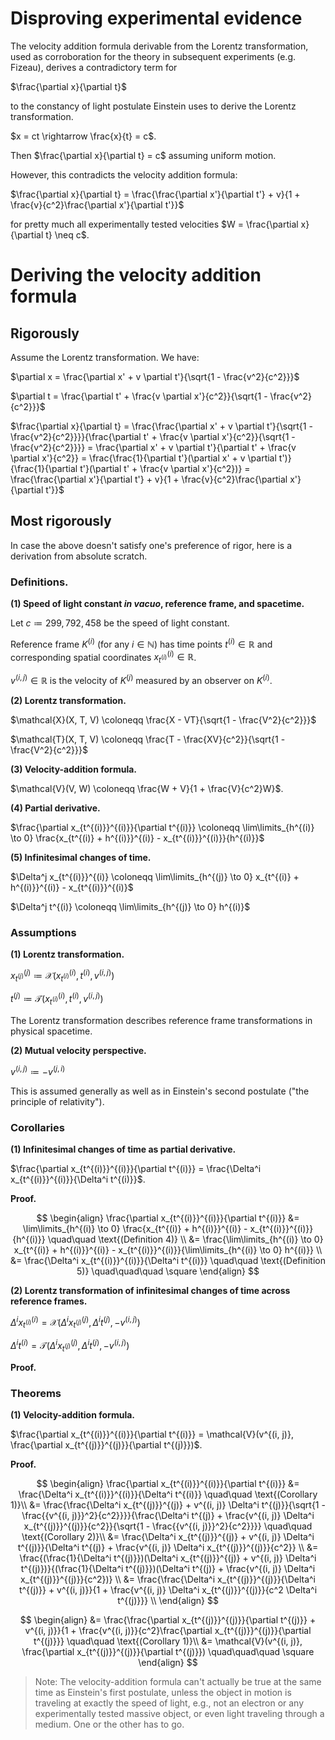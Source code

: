 # Disproving experimental evidence

The velocity addition formula derivable from the Lorentz transformation, used as corroboration for the theory in subsequent experiments (e.g. Fizeau), derives a contradictory term for

$\frac{\partial x}{\partial t}$

to the constancy of light postulate Einstein uses to derive the Lorentz transformation.

$x = ct \rightarrow \frac{x}{t} = c$.

Then $\frac{\partial x}{\partial t} = c$ assuming uniform motion.

However, this contradicts the velocity addition formula:

$\frac{\partial x}{\partial t} = \frac{\frac{\partial x'}{\partial t'} + v}{1 + \frac{v}{c^2}\frac{\partial x'}{\partial t'}}$

for pretty much all experimentally tested velocities $W = \frac{\partial x}{\partial t} \neq c$.

# Deriving the velocity addition formula

## Rigorously

Assume the Lorentz transformation. We have:

$\partial x = \frac{\partial x' + v \partial t'}{\sqrt{1 - \frac{v^2}{c^2}}}$

$\partial t = \frac{\partial t' + \frac{v \partial x'}{c^2}}{\sqrt{1 - \frac{v^2}{c^2}}}$

$\frac{\partial x}{\partial t} = \frac{\frac{\partial x' + v \partial t'}{\sqrt{1 - \frac{v^2}{c^2}}}}{\frac{\partial t' + \frac{v \partial x'}{c^2}}{\sqrt{1 - \frac{v^2}{c^2}}}} = \frac{\partial x' + v \partial t'}{\partial t' + \frac{v \partial x'}{c^2}} = \frac{\frac{1}{\partial t'}(\partial x' + v \partial t')}{\frac{1}{\partial t'}(\partial t' + \frac{v \partial x'}{c^2})} = \frac{\frac{\partial x'}{\partial t'} + v}{1 + \frac{v}{c^2}\frac{\partial x'}{\partial t'}}$

## Most rigorously

In case the above doesn't satisfy one's preference of rigor, here is a derivation from absolute scratch.

### Definitions.

**(1) Speed of light constant *in vacuo*, reference frame, and spacetime.**

Let $c \coloneqq 299,792,458$ be the speed of light constant.

Reference frame $K^{(i)}$ (for any $i \in \mathbb{N}$) has time points $t^{(i)}  \in \mathbb{R}$ and corresponding spatial coordinates $x_{t^{(i)}}^{(i)} \in \mathbb{R}$.

$v^{(i, j)} \in \mathbb{R}$ is the velocity of $K^{(j)}$ measured by an observer on $K^{(i)}$.

**(2) Lorentz transformation.**

$\mathcal{X}(X, T, V) \coloneqq \frac{X - VT}{\sqrt{1 - \frac{V^2}{c^2}}}$

$\mathcal{T}(X, T, V) \coloneqq \frac{T - \frac{XV}{c^2}}{\sqrt{1 - \frac{V^2}{c^2}}}$

**(3) Velocity-addition formula.** 

$\mathcal{V}(V, W) \coloneqq \frac{W + V}{1 + \frac{V}{c^2}W}$.

**(4) Partial derivative.**

$\frac{\partial x_{t^{(i)}}^{(i)}}{\partial t^{(i)}} \coloneqq \lim\limits_{h^{(i)} \to 0} \frac{x_{t^{(i)} + h^{(i)}}^{(i)} - x_{t^{(i)}}^{(i)}}{h^{(i)}}$

**(5) Infinitesimal changes of time.** 

<!-- $h^{(i)}, h^{(j)}$ will denote infinitesimal time increments.  -->

$\Delta^j x_{t^{(i)}}^{(i)} \coloneqq \lim\limits_{h^{(j)} \to 0} x_{t^{(i)} + h^{(i)}}^{(i)} - x_{t^{(i)}}^{(i)}$

$\Delta^j t^{(i)} \coloneqq \lim\limits_{h^{(j)} \to 0} h^{(i)}$

### Assumptions

**(1) Lorentz transformation.**

$x_{t^{(j)}}^{(j)} \coloneqq \mathcal{X}(x_{t^{(i)}}^{(i)}, t^{(i)}, v^{(i, j)})$

$t^{(j)} \coloneqq \mathcal{T}(x_{t^{(i)}}^{(i)}, t^{(i)}, v^{(i, j)})$

The Lorentz transformation describes reference frame transformations in physical spacetime.

**(2) Mutual velocity perspective.**

$v^{(i, j)} \coloneqq -v^{(j, i)}$

This is assumed generally as well as in Einstein's second postulate ("the principle of relativity").

<!--
**(3) Einstein's first postulate: The speed of light *in vacuo* across all reference frames is constant.**

$x_{t^{(i)}}^{(i)} = c t^{(i)}$

**(4)** $\frac{\partial x}{\partial t} \neq c$.

As assumed in most experimentally tested setups, e.g., Fizeau.
-->

### Corollaries

**(1) Infinitesimal changes of time as partial derivative.** 

$\frac{\partial x_{t^{(i)}}^{(i)}}{\partial t^{(i)}} = \frac{\Delta^i x_{t^{(i)}}^{(i)}}{\Delta^i t^{(i)}}$.

**Proof.**

$$
\begin{align}
  \frac{\partial x_{t^{(i)}}^{(i)}}{\partial t^{(i)}} &= \lim\limits_{h^{(i)} \to 0} \frac{x_{t^{(i)} + h^{(i)}}^{(i)} - x_{t^{(i)}}^{(i)}}{h^{(i)}} \quad\quad \text{(Definition 4)} \\
  &= \frac{\lim\limits_{h^{(i)} \to 0} x_{t^{(i)} + h^{(i)}}^{(i)} - x_{t^{(i)}}^{(i)}}{\lim\limits_{h^{(i)} \to 0} h^{(i)}} \\
  &= \frac{\Delta^i x_{t^{(i)}}^{(i)}}{\Delta^i t^{(i)}} \quad\quad \text{(Definition 5)} \quad\quad\quad \square
\end{align} 
$$ 

**(2) Lorentz transformation of infinitesimal changes of time across reference frames.**

$\Delta^i x_{t^{(i)}}^{(i)} = \mathcal{X}(\Delta^i x_{t^{(j)}}^{(j)}, \Delta^i t^{(j)}, -v^{(i, j)})$

$\Delta^i t^{(i)} = \mathcal{T}(\Delta^i x_{t^{(j)}}^{(j)}, \Delta^i t^{(j)}, -v^{(i, j)})$

<!--
$\Delta x_{t^{(i)}}^{(i)} = \frac{\Delta x_{t^{(j)}}^{(j)} + v^{(i, j)} \Delta t^{(j)}}{\sqrt{1 - \frac{{v^{(i, j)}}^2}{c^2}}}$

$\Delta t^{(i)} = \frac{\Delta t^{(j)} + \frac{v^{(i, j)} \Delta x_{t^{(j)}}^{(j)}}{c^2}}{\sqrt{1 - \frac{{v^{(i, j)}}^2}{c^2}}}$
-->

**Proof.**

<!--
$\Delta x = \lim\limits_{h \to 0} x_{t + h} - x_{t} = \frac{x_{t' + h'}' + v (t' + h')}{\sqrt{1 - \frac{v^2}{c^2}}} - \frac{x_{t'}' + v t'}{\sqrt{1 - \frac{v^2}{c^2}}} = \frac{x_{t' + h'}' - x_{t'}' + v (t' + h') - v t'}{\sqrt{1 - \frac{v^2}{c^2}}} = \frac{x_{t' + h'}' - x_{t'}' + vh'}{\sqrt{1 - \frac{v^2}{c^2}}} = \frac{\Delta x' + v \Delta t'}{\sqrt{1 - \frac{v^2}{c^2}}}$
-->

### Theorems

**(1) Velocity-addition formula.** 

$\frac{\partial x_{t^{(i)}}^{(i)}}{\partial t^{(i)}} = \mathcal{V}(v^{(i, j)}, \frac{\partial x_{t^{(j)}}^{(j)}}{\partial t^{(j)}})$.

**Proof.**

$$
\begin{align}
  \frac{\partial x_{t^{(i)}}^{(i)}}{\partial t^{(i)}} &= \frac{\Delta^i x_{t^{(i)}}^{(i)}}{\Delta^i t^{(i)}} \quad\quad \text{(Corollary 1)}\\
  &= \frac{\frac{\Delta^i x_{t^{(j)}}^{(j)} + v^{(i, j)} \Delta^i t^{(j)}}{\sqrt{1 - \frac{{v^{(i, j)}}^2}{c^2}}}}{\frac{\Delta^i t^{(j)} + \frac{v^{(i, j)} \Delta^i x_{t^{(j)}}^{(j)}}{c^2}}{\sqrt{1 - \frac{{v^{(i, j)}}^2}{c^2}}}} \quad\quad \text{(Corollary 2)}\\
  &= \frac{\Delta^i x_{t^{(j)}}^{(j)} + v^{(i, j)} \Delta^i t^{(j)}}{\Delta^i t^{(j)} + \frac{v^{(i, j)} \Delta^i x_{t^{(j)}}^{(j)}}{c^2}} \\
  &= \frac{(\frac{1}{\Delta^i t^{(j)}})(\Delta^i x_{t^{(j)}}^{(j)} + v^{(i, j)} \Delta^i t^{(j)})}{(\frac{1}{\Delta^i t^{(j)}})(\Delta^i t^{(j)} + \frac{v^{(i, j)} \Delta^i x_{t^{(j)}}^{(j)}}{c^2})} \\
  &= \frac{\frac{\Delta^i x_{t^{(j)}}^{(j)}}{\Delta^i t^{(j)}} + v^{(i, j)}}{1 + \frac{v^{(i, j)} \Delta^i x_{t^{(j)}}^{(j)}}{c^2 \Delta^i t^{(j)}}} \\
\end{align}
$$

$$
\begin{align}
&= \frac{\frac{\partial x_{t^{(j)}}^{(j)}}{\partial t^{(j)}} + v^{(i, j)}}{1 + \frac{v^{(i, j)}}{c^2}\frac{\partial x_{t^{(j)}}^{(j)}}{\partial t^{(j)}}} \quad\quad \text{(Corollary 1)}\\
&= \mathcal{V}(v^{(i, j)}, \frac{\partial x_{t^{(j)}}^{(j)}}{\partial t^{(j)}}) \quad\quad\quad \square
\end{align}
$$

<!--
$\frac{\frac{\partial x'}{\partial t'} + v}{1 + \frac{v}{c^2}\frac{\partial x'}{\partial t'}}$

$\frac{\frac{\partial x_{t^{(j)}}^{(j)}}{\partial t^{(j)}} + v^{(i, j)}}{1 + \frac{v^{(i, j)}}{c^2}\frac{\partial x_{t^{(j)}}^{(j)}}{\partial t^{(j)}}}$

$\frac{\partial x}{\partial t} = \frac{\Delta x}{\Delta t} = \frac{\frac{\Delta x' + v \Delta t'}{\sqrt{1 - \frac{v^2}{c^2}}}}{\frac{\Delta t' + \frac{v \Delta x'}{c^2}}{\sqrt{1 - \frac{v^2}{c^2}}}} = \frac{\Delta x' + v \Delta t'}{\Delta t' + \frac{v \Delta x'}{c^2}} = \frac{\frac{1}{\Delta t'}(\Delta x' + v \Delta t')}{\frac{1}{\Delta t'}(\Delta t' + \frac{v \Delta x'}{c^2})} = \frac{\frac{\Delta x'}{\Delta t'} + v}{1 + \frac{v}{c^2}\frac{\Delta x'}{\Delta t'}} = \frac{\frac{\partial x'}{\partial t'} + v}{1 + \frac{v}{c^2}\frac{\partial x'}{\partial t'}}$ 
-->


> Note: The velocity-addition formula can't actually be true at the same time as Einstein's first postulate, unless the object in motion is traveling at exactly the speed of light, e.g., not an electron or any experimentally tested massive object, or even light traveling through a medium. One or the other has to go.
